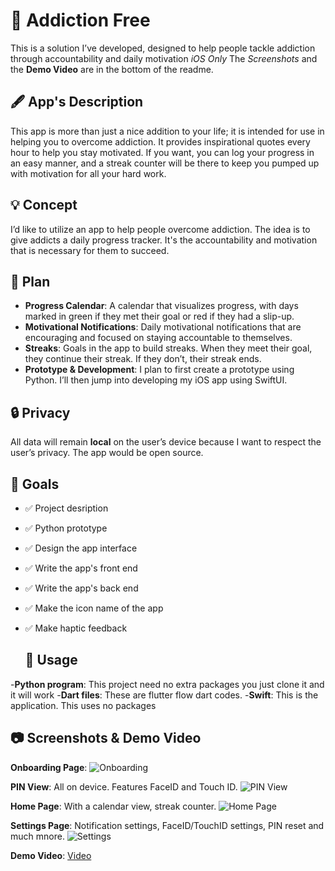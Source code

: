 # 📱 Addiction Free

This is a solution I’ve developed, designed to help people tackle addiction through accountability and daily motivation *iOS Only*
The *Screenshots* and the **Demo Video** are in the bottom of the readme.

## 🖋️ App's Description

This app is more than just a nice addition to your life; it is intended for use in helping you to overcome addiction. It provides inspirational quotes every hour to help you stay motivated. If you want, you can log your progress in an easy manner, and a streak counter will be there to keep you pumped up with motivation for all your hard work.

## 💡 Concept

I’d like to utilize an app to help people overcome addiction. The idea is to give addicts a daily progress tracker. It's the accountability and motivation that is necessary for them to succeed.

## 📝 Plan

- **Progress Calendar**: A calendar that visualizes progress, with days marked in green if they met their goal or red if they had a slip-up.
- **Motivational Notifications**: Daily motivational notifications that are encouraging and focused on staying accountable to themselves.
- **Streaks**: Goals in the app to build streaks. When they meet their goal, they continue their streak. If they don’t, their streak ends.
- **Prototype & Development**: I plan to first create a prototype using Python. I’ll then jump into developing my iOS app using SwiftUI.

## 🔒 Privacy

All data will remain **local** on the user’s device because I want to respect the user’s privacy. The app would be open source.

## 🏁 Goals


- ✅ Project desription
- ✅ Python prototype
- ✅ Design the app interface
- ✅ Write the app's front end
- ✅ Write the app's back end
- ✅ Make the icon name of the app
- ✅ Make haptic feedback

  ## 🔨 Usage

-**Python program**: This project need no extra packages you just clone it and it will work
-**Dart files**: These are flutter flow dart codes.
-**Swift**: This is the application. This uses no packages

## 📷 Screenshots & Demo Video


**Onboarding Page**:
![Onboarding](Screenshots/Picture%204.png)

**PIN View**: All on device. Features FaceID and Touch ID.
![PIN View](Screenshots/Picture%203.png)

**Home Page**: With a calendar view, streak counter.
![Home Page](Screenshots/Picture%201.png)

**Settings Page**: Notification settings, FaceID/TouchID settings, PIN reset and much mnore.
![Settings](Screenshots/Picture%202.png)

**Demo Video**: [Video](https://youtu.be/xlinS3cq34w)
